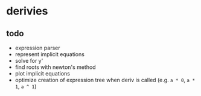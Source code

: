 # derivies

## todo

* expression parser
* represent implicit equations
* solve for y'
* find roots with newton's method
* plot implicit equations
* optimize creation of expression tree when deriv is called (e.g. `a * 0`, `a * 1`, `a ^ 1`)
